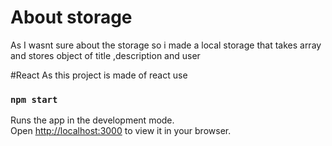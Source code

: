 # About storage 
As I wasnt sure about the storage so i made a local storage that takes array and stores object of title ,description and user 

#React
As this project is made of react 
use 
### `npm start`
Runs the app in the development mode.\
Open [http://localhost:3000](http://localhost:3000) to view it in your browser.

